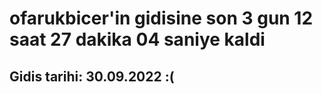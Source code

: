 # ofarukbicer'in gidisine son 3 gun 12 saat 27 dakika 04 saniye kaldi

## Gidis tarihi: 30.09.2022 :(